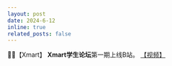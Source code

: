 ```yaml
---
layout: post
date: 2024-6-12
inline: true
related_posts: false
---
```


🧑‍💻【Xmart】 **Xmart学生论坛**第一期上线B站。 <a href="https://www.bilibili.com/video/BV1FJ4m137ZB"> 【视频】 </a>
